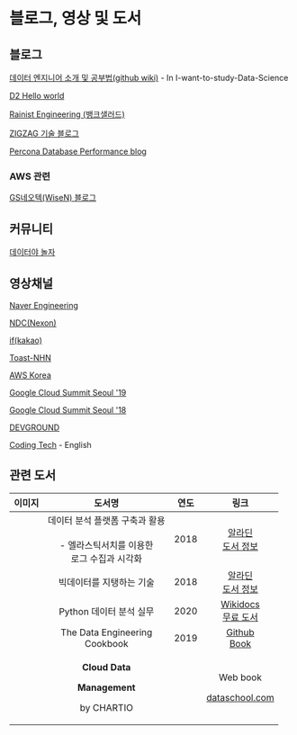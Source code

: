 # 블로그, 영상 및 도서

## 블로그

[데이터 엔지니어 소개 및 공부법\(github wiki\)](https://github.com/Team-Neighborhood/I-want-to-study-Data-Science/wiki/%EB%8D%B0%EC%9D%B4%ED%84%B0-%EC%97%94%EC%A7%80%EB%8B%88%EC%96%B4) - In I-want-to-study-Data-Science

[D2 Hello world](https://d2.naver.com/helloworld)

[Rainist Engineering \(뱅크샐러드\)](https://medium.com/rainist-engineering)

[ZIGZAG 기술 블로그](https://devblog.croquis.com/ko/)

[Percona Database Performance blog](https://www.percona.com/blog/)

### AWS 관련

[GS네오텍\(WiseN\) 블로그](https://blog.wisen.co.kr/?cat=3)

## 커뮤니티

[데이터야 놀자](https://datayanolja.github.io/index.html)

## 영상채널

[Naver Engineering](https://tv.naver.com/naverd2)

[NDC\(Nexon\)](https://www.youtube.com/channel/UC3ZjKSQX9JJRCjw3aSrBXSg/videos)

[if\(kakao\)](https://if.kakao.com)

[Toast-NHN](https://www.youtube.com/channel/UC982FhzZx87lIWCimFiry_w/videos)

[AWS Korea](https://www.youtube.com/channel/UCM9urpxJaoPf-j1cV9pGszg/videos)

[Google Cloud Summit Seoul '19](https://www.youtube.com/playlist?list=PLBgogxgQVM9tS7Yhzjc3Wt56jc5j-z_4C)

[Google Cloud Summit Seoul '18](https://www.youtube.com/playlist?list=PLBgogxgQVM9vGnvvD-C3ZTpSo_FcTiWl-%20)

[DEVGROUND](http://52.78.123.153/)

[Coding Tech](https://www.youtube.com/channel/UCtxCXg-UvSnTKPOzLH4wJaQ/videos) - English

## 관련 도서

<table>
  <thead>
    <tr>
      <th style="text-align:center">&#xC774;&#xBBF8;&#xC9C0;</th>
      <th style="text-align:center">&#xB3C4;&#xC11C;&#xBA85;</th>
      <th style="text-align:center">&#xC5F0;&#xB3C4;</th>
      <th style="text-align:center">&#xB9C1;&#xD06C;</th>
    </tr>
  </thead>
  <tbody>
    <tr>
      <td style="text-align:center">
        <img src="https://image.aladin.co.kr/product/16831/62/cover150/k812534667_1.jpg"
        alt/>
      </td>
      <td style="text-align:center">&#xB370;&#xC774;&#xD130; &#xBD84;&#xC11D; &#xD50C;&#xB7AB;&#xD3FC; &#xAD6C;&#xCD95;&#xACFC;
        &#xD65C;&#xC6A9;
        <br />
        <br />- &#xC5D8;&#xB77C;&#xC2A4;&#xD2F1;&#xC11C;&#xCE58;&#xB97C; &#xC774;&#xC6A9;&#xD55C;
        <br
        />&#xB85C;&#xADF8; &#xC218;&#xC9D1;&#xACFC; &#xC2DC;&#xAC01;&#xD654;</td>
      <td
      style="text-align:center">2018</td>
        <td style="text-align:center"><a href="https://www.aladin.co.kr/shop/wproduct.aspx?ItemId=168316274">&#xC54C;&#xB77C;&#xB518;<br />&#xB3C4;&#xC11C; &#xC815;&#xBCF4;</a>
        </td>
    </tr>
    <tr>
      <td style="text-align:center">
        <img src="https://image.aladin.co.kr/product/17184/68/cover150/k292534797_1.jpg"
        alt/>
      </td>
      <td style="text-align:center">&#xBE45;&#xB370;&#xC774;&#xD130;&#xB97C; &#xC9C0;&#xD0F1;&#xD558;&#xB294;
        &#xAE30;&#xC220;</td>
      <td style="text-align:center">2018</td>
      <td style="text-align:center"><a href="https://www.aladin.co.kr/shop/wproduct.aspx?ItemId=171846800">&#xC54C;&#xB77C;&#xB518;<br />&#xB3C4;&#xC11C; &#xC815;&#xBCF4;</a>
      </td>
    </tr>
    <tr>
      <td style="text-align:center">
        <img src="https://wikidocs.net/images//book/%E1%84%89%E1%85%B3%E1%84%8F%E1%85%B3%E1%84%85%E1%85%B5%E1%86%AB%E1%84%89%E1%85%A3%E1%86%BA_2018-03-28_%E1%84%8B%E1%85%A9%E1%84%92%E1%85%AE_12.41.33.png"
        alt/>
      </td>
      <td style="text-align:center">Python &#xB370;&#xC774;&#xD130; &#xBD84;&#xC11D; &#xC2E4;&#xBB34;</td>
      <td
      style="text-align:center">2020</td>
        <td style="text-align:center"><a href="https://wikidocs.net/book/1867">Wikidocs<br />&#xBB34;&#xB8CC; &#xB3C4;&#xC11C;</a>
        </td>
    </tr>
    <tr>
      <td style="text-align:center">
        <img src="https://raw.githubusercontent.com/andkret/Cookbook/master/images/CookbookCover.jpg"
        alt/>
      </td>
      <td style="text-align:center">The Data Engineering
        <br />Cookbook</td>
      <td style="text-align:center">2019</td>
      <td style="text-align:center"><a href="https://github.com/andkret/Cookbook">Github<br />Book</a>
      </td>
    </tr>
    <tr>
      <td style="text-align:center">
        <img src="https://dataschool.com/assets/images/cloud-data-management@thumbnail.png"
        alt/>
      </td>
      <td style="text-align:center">
        <p><b>Cloud Data</b>
        </p>
        <p><b>Management</b>
        </p>
        <p>by CHARTIO</p>
      </td>
      <td style="text-align:center"></td>
      <td style="text-align:center">
        <p>Web book</p>
        <p><a href="https://dataschool.com/data-governance/introduction-to-modern-data-governance/">dataschool.com</a>
        </p>
      </td>
    </tr>
  </tbody>
</table>



